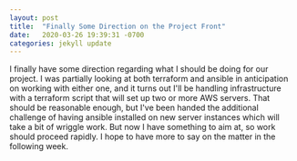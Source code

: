```yaml
---
layout: post
title:  "Finally Some Direction on the Project Front"
date:   2020-03-26 19:39:31 -0700
categories: jekyll update
---
```

I finally have some direction regarding what I should be doing for our project. I was partially looking at both terraform and
ansible in anticipation on working with either one, and it turns out I'll be handling infrastructure with a terraform script that
will set up two or more AWS servers. That should be reasonable enough, but I've been handed the additional challenge of having ansible
installed on new server instances which will take a bit of wriggle work. But now I have something to aim at, so work should proceed rapidly.
I hope to have more to say on the matter in the following week.
